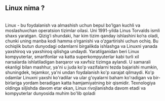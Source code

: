## Linux nima ?
<br>
Linux - bu foydalanish va almashish uchun bepul bo'lgan kuchli va moslashuvchan operatsion tizimlar oilasi. Uni 1991-yilda 
Linus Torvalds ismli shaxs yaratgan. Qizig‘i shundaki, har kim tizim qanday ishlashini ko‘ra oladi, chunki uning manba kodi 
hamma o‘rganishi va o‘zgartirishi uchun ochiq. Bu ochiqlik butun dunyodagi odamlarni birgalikda ishlashga va Linuxni yanada 
yaxshiroq va yaxshiroq qilishga undaydi. Yaratilganidan beri Linux kompyuterlar, smartfonlar va katta superkompyuterlar kabi 
turli xil narsalarda ishlatiladigan barqaror va xavfsiz tizimga aylandi. U samarali ekanligi bilan mashhur, ya'ni u juda ko'p 
vazifalarni tezda bajarishi mumkin, shuningdek, tejamkor, ya'ni undan foydalanish ko'p xarajat qilmaydi. Ko'p odamlar Linuxni 
yaxshi ko'radilar va ular g'oyalarni baham ko'radigan va bir-birlariga yordam beradigan katta hamjamiyatning bir qismidir. 
Texnologiya oldinga siljishda davom etar ekan, Linux rivojlanishda davom etadi va kompyuterlar dunyosida muhim bo'lib qoladi
